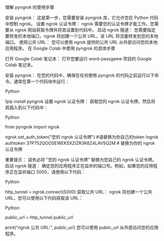 



理解 pyngrok 的使用步骤

安装 pyngrok： 这是第一步，您需要安装 pyngrok 库，它允许您在 Python 代码中控制 ngrok。
设置 ngrok 认证令牌： ngrok 需要您的认证令牌才能工作。您需要从 ngrok 网站获取令牌并将其设置到代码中。
启动 ngrok 隧道： 您需要指定要转发的本地端口，ngrok 将创建一个公共 URL，该 URL 将流量转发到您的本地端口。
使用公共 URL： 您可以使用 ngrok 提供的公共 URL 从外部访问您的本地应用程序。
在 Google Colab 中使用 pyngrok 的具体步骤

打开 Google Colab 笔记本： 打开您要运行 word-passgame 项目的 Google Colab 笔记本。

安装 pyngrok： 在您的代码中，确保在任何使用 pyngrok 的代码之前运行以下命令。通常在第一个代码块中运行：

Python

!pip install pyngrok
设置 ngrok 认证令牌： 获取您的 ngrok 认证令牌，然后将其插入到以下代码中：

Python

from pyngrok import ngrok

ngrok.set_auth_token("您的 ngrok 认证令牌") #请替换为你自己的token
!ngrok authtoken 37P752QOOSEWEKSXZIZR3K6Z4LAV5Q2M  # 替换为你的 ngrok 认证令牌

重要提示： 请务必将 "您的 ngrok 认证令牌" 替换为您自己的 ngrok 认证令牌。
启动 ngrok 隧道： 确定您的应用程序正在监听的端口号。例如，如果您的应用程序正在监听端口 5000，请使用以下代码：

Python

http_tunnel = ngrok.connect(5000)
获取公共 URL： ngrok 将创建一个公共 URL，您可以使用以下代码获取该 URL：

Python

public_url = http_tunnel.public_url

print("ngrok 公共 URL:", public_url)
您可以使用 public_url 从外部访问您的应用程序。